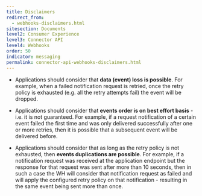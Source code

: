 ```yaml
---
title: Disclaimers
redirect_from:
  - webhooks-disclaimers.html
sitesection: Documents
level2: Consumer Experience
level3: Connector API
level4: Webhooks
order: 50
indicator: messaging
permalink: connector-api-webhooks-disclaimers.html
---
```


* Applications should consider that **data (event) loss is possible**. For example, when a failed notification request is retried, once the retry policy is exhausted (e.g. all the retry attempts fail) the event will be dropped.    

* Applications should consider that **events order is on best effort basis** - i.e. it is not guaranteed. For example, if a request notification of a certain event failed the first time and was only delivered successfully after one or more retries, then it is possible that a subsequent event will be delivered before.  

* Applications should consider that as long as the retry policy is not exhausted, then **events duplications are possible**. For example, if a notification request was received at the application endpoint but the response for that request was sent after more than 10 seconds, then in such a case the WH will consider that notification request as failed and will apply the configured retry policy on that notification - resulting in the same event being sent more than once.
